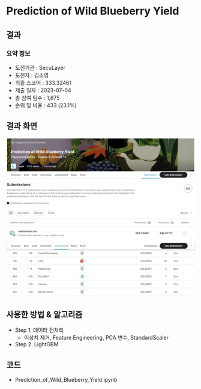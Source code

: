 # Prediction of Wild Blueberry Yield
## 결과
### 요약 정보
- 도전기관 : SecuLayer
- 도전자 : 김소영
- 최종 스코어 : 333.32461
- 제출 일자 : 2023-07-04
- 총 참여 팀수 : 1,875
- 순위 및 비율 : 433 (23.1%)

## 결과 화면
![score](./img/score.PNG)
![rank](./img/rank.PNG)

## 사용한 방법 & 알고리즘
- Step 1. 데이터 전처리
  - 이상치 제거, Feature Engineering, PCA 변수, StandardScaler
- Step 2. LightGBM

## 코드
- Prediction_of_Wild_Blueberry_Yield.ipynb
